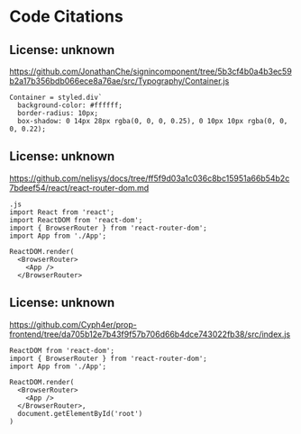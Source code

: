 # Code Citations

## License: unknown
https://github.com/JonathanChe/signincomponent/tree/5b3cf4b0a4b3ec59b2a17b356bdb066ece8a76ae/src/Typography/Container.js

```
Container = styled.div`
  background-color: #ffffff;
  border-radius: 10px;
  box-shadow: 0 14px 28px rgba(0, 0, 0, 0.25), 0 10px 10px rgba(0, 0, 0, 0.22);
```


## License: unknown
https://github.com/nelisys/docs/tree/ff5f9d03a1c036c8bc15951a66b54b2c7bdeef54/react/react-router-dom.md

```
.js
import React from 'react';
import ReactDOM from 'react-dom';
import { BrowserRouter } from 'react-router-dom';
import App from './App';

ReactDOM.render(
  <BrowserRouter>
    <App />
  </BrowserRouter>
```


## License: unknown
https://github.com/Cyph4er/prop-frontend/tree/da705b12e7b43f9f57b706d66b4dce743022fb38/src/index.js

```
ReactDOM from 'react-dom';
import { BrowserRouter } from 'react-router-dom';
import App from './App';

ReactDOM.render(
  <BrowserRouter>
    <App />
  </BrowserRouter>,
  document.getElementById('root')
)
```

